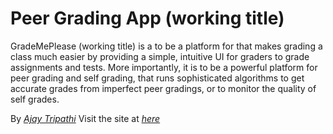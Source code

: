 # Peer Grading App (working title)

GradeMePlease (working title) is a to be a platform for that makes grading
a class much easier by providing a simple, intuitive UI for graders to 
grade assignments and tests. More importantly, it is to be a powerful platform
for peer grading and self grading, that runs sophisticated algorithms to get
accurate grades from imperfect peer gradings, or to monitor the quality of
self grades.

By [*Ajay Tripathi*](http://www.linkedin.com/pub/ajay-tripathi/3b/297/298/)
Visit the site at [*here*](GradeMePlease.heroku.com)